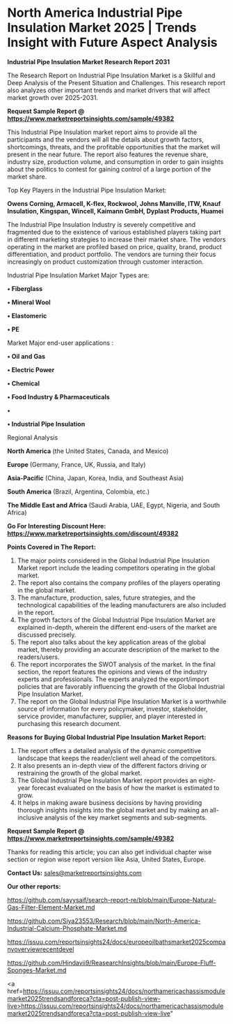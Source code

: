 # North America Industrial Pipe Insulation Market 2025 | Trends Insight with Future Aspect Analysis

<strong>Industrial Pipe Insulation Market Research Report 2031</strong>

The Research Report on Industrial Pipe Insulation Market is a Skillful and Deep Analysis of the Present Situation and Challenges. This research report also analyzes other important trends and market drivers that will affect market growth over 2025-2031.

<strong>Request Sample Report @ <a href=https://www.marketreportsinsights.com/sample/49382>https://www.marketreportsinsights.com/sample/49382</a></strong>

This Industrial Pipe Insulation market report aims to provide all the participants and the vendors will all the details about growth factors, shortcomings, threats, and the profitable opportunities that the market will present in the near future. The report also features the revenue share, industry size, production volume, and consumption in order to gain insights about the politics to contest for gaining control of a large portion of the market share.

Top Key Players in the Industrial Pipe Insulation Market:

<strong>Owens Corning, Armacell, K-flex, Rockwool, Johns Manville, ITW, Knauf Insulation, Kingspan, Wincell, Kaimann GmbH, Dyplast Products, Huamei</strong>

The Industrial Pipe Insulation Industry is severely competitive and fragmented due to the existence of various established players taking part in different marketing strategies to increase their market share. The vendors operating in the market are profiled based on price, quality, brand, product differentiation, and product portfolio. The vendors are turning their focus increasingly on product customization through customer interaction.

Industrial Pipe Insulation Market Major Types are:

<strong>•  Fiberglass

•  Mineral Wool

•  Elastomeric

•  PE</strong>

Market Major end-user applications :

<strong>•  Oil and Gas

•  Electric Power

•  Chemical

•  Food Industry & Pharmaceuticals

•  

•  Industrial Pipe Insulation</strong>

Regional Analysis

</u><strong><b>North America</b></strong> (the United States, Canada, and Mexico)

<strong><b>Europe </b></strong>(Germany, France, UK, Russia, and Italy)

<strong><b>Asia-Pacific</b></strong> (China, Japan, Korea, India, and Southeast Asia)

<strong><b>South America</b></strong> (Brazil, Argentina, Colombia, etc.)

<strong><b>The Middle East and Africa</b></strong> (Saudi Arabia, UAE, Egypt, Nigeria, and South Africa)

<strong>Go For Interesting Discount Here: <a href=https://www.marketreportsinsights.com/discount/49382>https://www.marketreportsinsights.com/discount/49382</a></strong>

<strong>Points Covered in The Report:</strong>
<ol>
  <li>The major points considered in the Global Industrial Pipe Insulation Market report include the leading competitors operating in the global market.</li>
  <li>The report also contains the company profiles of the players operating in the global market.</li>
  <li>The manufacture, production, sales, future strategies, and the technological capabilities of the leading manufacturers are also included in the report.</li>
  <li>The growth factors of the Global Industrial Pipe Insulation Market are explained in-depth, wherein the different end-users of the market are discussed precisely.</li>
  <li>The report also talks about the key application areas of the global market, thereby providing an accurate description of the market to the readers/users.</li>
  <li>The report incorporates the SWOT analysis of the market. In the final section, the report features the opinions and views of the industry experts and professionals. The experts analyzed the export/import policies that are favorably influencing the growth of the Global Industrial Pipe Insulation Market.</li>
  <li>The report on the Global Industrial Pipe Insulation Market is a worthwhile source of information for every policymaker, investor, stakeholder, service provider, manufacturer, supplier, and player interested in purchasing this research document.</li>
</ol>
<strong>Reasons for Buying Global Industrial Pipe Insulation Market Report:</strong>

<ol>
  <li>The report offers a detailed analysis of the dynamic competitive landscape that keeps the reader/client well ahead of the competitors.</li>
  <li>It also presents an in-depth view of the different factors driving or restraining the growth of the global market.</li>
  <li>The Global Industrial Pipe Insulation Market report provides an eight-year forecast evaluated on the basis of how the market is estimated to grow.</li>
  <li>It helps in making aware business decisions by having providing thorough insights insights into the global market and by making an all-inclusive analysis of the key market segments and sub-segments.</li>
</ol>
<strong>Request Sample Report @ <a href=https://www.marketreportsinsights.com/sample/49382>https://www.marketreportsinsights.com/sample/49382</a></strong>


Thanks for reading this article; you can also get individual chapter wise section or region wise report version like Asia, United States, Europe.

<strong>Contact Us:</strong>
sales@marketreportsinsights.com

<strong>Our other reports:</strong>

<a href=https://github.com/sayysaif/search-report-re/blob/main/Europe-Natural-Gas-Filter-Element-Market.md>https://github.com/sayysaif/search-report-re/blob/main/Europe-Natural-Gas-Filter-Element-Market.md</a>

<a href=https://github.com/Siya23553/Research/blob/main/North-America-Industrial-Calcium-Phosphate-Market.md>https://github.com/Siya23553/Research/blob/main/North-America-Industrial-Calcium-Phosphate-Market.md</a>

<a href=https://issuu.com/reportsinsights24/docs/europeoilbathsmarket2025companyoverviewrecentdevel>https://issuu.com/reportsinsights24/docs/europeoilbathsmarket2025companyoverviewrecentdevel</a>

<a href=https://github.com/Hindavii9/ReasearchInsights/blob/main/Europe-Fluff-Sponges-Market.md>https://github.com/Hindavii9/ReasearchInsights/blob/main/Europe-Fluff-Sponges-Market.md</a>

<a href=https://issuu.com/reportsinsights24/docs/northamericachassismodulemarket2025trendsandforeca?cta=post-publish-view-live>https://issuu.com/reportsinsights24/docs/northamericachassismodulemarket2025trendsandforeca?cta=post-publish-view-live</a>"
